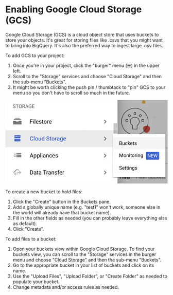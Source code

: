 # Enabling Google Cloud Storage (GCS)

Google Cloud Storage (GCS) is a cloud object store that uses buckets to store your objects.  It's great for storing files like .csvs that you might want to bring into BigQuery.  It's also the preferred way to ingest large .csv files.

To add GCS to your project: 

1. Once you're in your project, click the "burger" menu (☰) in the upper left.
2. Scroll to the "Storage" services and choose "Cloud Storage" and then the sub-menu "Buckets".
3. It might be worth clicking the push pin / thumbtack to "pin" GCS to your menu so you don't have to scroll so much in the future.

![](media/add_gcs.png)

To create a new bucket to hold files:

1. Click the "Create" button in the Buckets pane.
2. Add a globally unique name (e.g. "test1" won't work, someone else in the world will already have that bucket name).
3. Fill in the other fields as needed (you can probably leave everything else as default).
4. Click "Create".

To add files to a bucket:

1. Open your buckets view within Google Cloud Storage. To find your buckets view, you can scroll to the "Storage" services in the burger menu and choose "Cloud Storage" and then the sub-menu "Buckets".
2. Go to the appropriate bucket in your list of buckets and click on its name.
3. Use the "Upload Files", "Upload Folder", or "Create Folder" as needed to populate your bucket.
4. Change metadata and/or access rules as needed.
